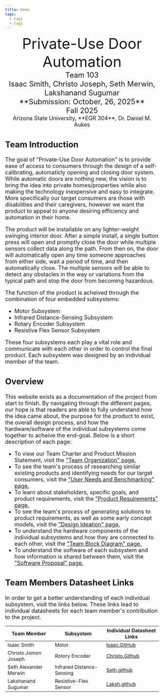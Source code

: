 ```yaml
---
title: Home
tags:
  - tag1
  - tag2
---
```


<center>
<font size="8">Private-Use Door Automation<br>
<font size="5">Team 103<br>
<font size="5">Isaac Smith, Christo Joseph, Seth Merwin, Lakshanand Sugumar<br>
**Submission: October, 26, 2025**<br>
Fall 2025<br>
<font size="4">Arizona State University, **EGR 304**, Dr. Daniel M. Aukes<br>

</center>

## Team Introduction

The goal of "Private-Use Door Automation" is to provide ease of access to consumers through the design of a self-calibrating, automaticly opening and closing door system. While automatic doors are nothing new, the vision is to bring the idea into private homes/properties while also making the technology inexpensive and easy to integrate. More specifically our target consumers are those with disabilities and their caregivers, however we want the product to appeal to anyone desiring efficiency and automation in their home.

The product will be installable on any lighter-weight swinging interior door. After a simple install, a single button press will open and promptly close the door while multiple sensors collect data along the path. From then on, the door will automatically open any time someone approaches from either side, wait a period of time, and then automatically close. The multiple sensors will be able to detect any obstacles in the way or variations from the typical path and stop the door from becoming hazardous.

The function of the product is acheived through the combination of four embedded subsystems:

* Motor Subsystem
* Infrared Distance-Sensing Subsystem
* Rotary Encoder Subsystem
* Resistive Flex Sensor Subsystem

These four subsystems each play a vital role and communicate with each other in order to control the final product. Each subsystem was designed by an individual member of the team.

## Overview

This website exists as a documentation of the project from start to finish. By navigating through the different pages, our hope is that readers are able to fully understand how the idea came about, the purpose for the product to exist, the overall design process, and how the hardware/software of the individual subsystems come together to acheive the end-goal. Below is a short description of each page:

* To view our Team Charter and Product Mission Statement, visit the ["Team Organization" page.](https://egr304-2025-f-103.github.io/02-Team-Organization/)
* To see the team's process of researching similar existing products and identifying needs for our target consumers, visit the ["User Needs and Benchmarking" page.](https://egr304-2025-f-103.github.io/03-User-Needs-and%20Benchmarking/)
* To learn about stakeholders, specific goals, and product requirements, visit the ["Product Requirements" page.](https://egr304-2025-f-103.github.io/04-Product-Requirements/)
* To see the team's process of generating solutions to product requirements, as well as some early concept models, visit the ["Design Ideation" page.](https://egr304-2025-f-103.github.io/05-design-ideation/)
* To understand the hardware components of the individual subsystems and how they are connected to each other, visit the ["Team Block Diagram" page.](https://egr304-2025-f-103.github.io/06-team-block-diagram/)
* To understand the software of each subsystem and how information is shared between them, visit the ["Software Proposal" page.](https://egr304-2025-f-103.github.io/07-Software%20Proposal/)


## Team Members Datasheet Links

In order to get a better understanding of each individual subsystem, visit the links below. These links lead to individual datasheets for each team member's contribution to the project.

| **Team Member**       | **Subsystem**             | **Individual Datasheet Links**                       |
| --------------------- | ------------------------- | ---------------------------------------------------- |
| Isaac Smith           | Motor                     | [Isaac.GitHub](https://isrysm52.github.io/)          |
| Christo Jomon Joseph  | Rotory Encoder            | [Christo.Github](https://chvisto.github.io/)         |
| Seth Alexander Merwin | Infrared Distance-Sensing | [Seth.github](https://samerwin1.github.io)           |
| Lakshanand Sugumar    | Resistive-Flex Sensor     | [Laksh.github](https://lakshanandsugumar.github.io/lakshtest01.github.io/) |
